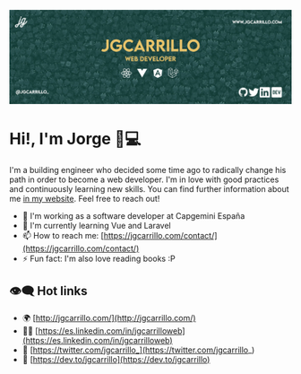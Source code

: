 <p align="center">
  <img src="https://github.com/jgcarrillo/jgcarrillo/blob/master/cover.jpg" alt="Jorge banner" />
</p>

# Hi!, I'm Jorge 👋💻

I'm a building engineer who decided some time ago to radically change his path in order to become a web developer. I'm in love with good practices and continuously learning new skills. You can find further information about me [in my website](http://jgcarrillo.com/). Feel free to reach out!

- 🌱 I'm working as a software developer at Capgemini España
- 👯 I'm currently learning Vue and Laravel
- 📫 How to reach me: [https://jgcarrillo.com/contact/](https://jgcarrillo.com/contact/)
- ⚡ Fun fact: I'm also love reading books :P

## 👁‍🗨 Hot links
- 🌍 [http://jgcarrillo.com/](http://jgcarrillo.com/)
- 👨‍💼 [https://es.linkedin.com/in/jgcarrilloweb](https://es.linkedin.com/in/jgcarrilloweb)
- 🐣 [https://twitter.com/jgcarrillo_](https://twitter.com/jgcarrillo_)
- 🎨 [https://dev.to/jgcarrillo](https://dev.to/jgcarrillo)
